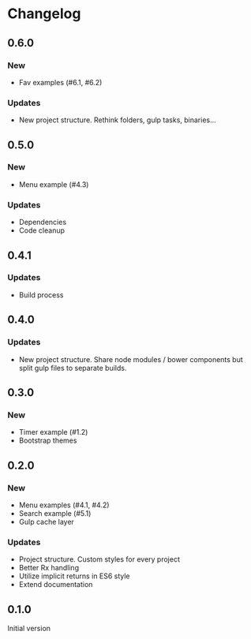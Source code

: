 # Changelog

## 0.6.0

### New
* Fav examples (\#6.1, \#6.2)

### Updates
* New project structure. Rethink folders, gulp tasks, binaries...

## 0.5.0

### New
* Menu example (\#4.3)

### Updates
* Dependencies
* Code cleanup

## 0.4.1

### Updates
* Build process

## 0.4.0

### Updates
* New project structure. Share node modules / bower components but split gulp files
  to separate builds.

## 0.3.0

### New
* Timer example (\#1.2)
* Bootstrap themes

## 0.2.0

### New
* Menu examples (\#4.1, \#4.2)
* Search example (\#5.1)
* Gulp cache layer

### Updates
* Project structure. Custom styles for every project
* Better Rx handling
* Utilize implicit returns in ES6 style
* Extend documentation

## 0.1.0
Initial version
